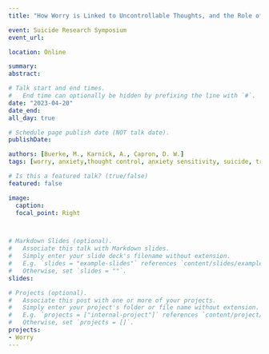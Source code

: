```yaml
---
title: "How Worry is Linked to Uncontrollable Thoughts, and the Role of Uncontrollability in Suicidal Ideation and Behavior"

event: Suicide Research Symposium
event_url: 

location: Online

summary: 
abstract: 

# Talk start and end times.
#   End time can optionally be hidden by prefixing the line with `#`.
date: "2023-04-20"
date_end: 
all_day: true

# Schedule page publish date (NOT talk date).
publishDate: 

authors: [Buerke, M., Karnick, A., Capron, D. W.]
tags: [worry, anxiety,thought control, anxiety sensitivity, suicide, transdiagnostic, repetitive negative thinking]

# Is this a featured talk? (true/false)
featured: false

image:
  caption: 
  focal_point: Right



# Markdown Slides (optional).
#   Associate this talk with Markdown slides.
#   Simply enter your slide deck's filename without extension.
#   E.g. `slides = "example-slides"` references `content/slides/example-slides.md`.
#   Otherwise, set `slides = ""`.
slides: 

# Projects (optional).
#   Associate this post with one or more of your projects.
#   Simply enter your project's folder or file name without extension.
#   E.g. `projects = ["internal-project"]` references `content/project/deep-learning/index.md`.
#   Otherwise, set `projects = []`.
projects: 
- Worry
---
```



